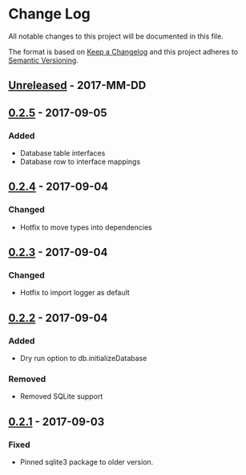 # Change Log

All notable changes to this project will be documented in this file.

The format is based on [Keep a Changelog](http://keepachangelog.com/en/1.0.0/)
and this project adheres to [Semantic Versioning](http://semver.org/spec/v2.0.0.html).

## [Unreleased] - 2017-MM-DD

## [0.2.5] - 2017-09-05
### Added
- Database table interfaces
- Database row to interface mappings

## [0.2.4] - 2017-09-04
### Changed
- Hotfix to move types into dependencies

## [0.2.3] - 2017-09-04
### Changed
- Hotfix to import logger as default

## [0.2.2] - 2017-09-04
### Added
- Dry run option to db.initializeDatabase
### Removed
- Removed SQLite support

## [0.2.1] - 2017-09-03
### Fixed
- Pinned sqlite3 package to older version.

[Unreleased]: https://github.com/siggame/colisee-lib/compare/v0.2.1...HEAD
[0.2.5]: https://github.com/siggame/colisee-lib/compare/v0.2.4...v0.2.5
[0.2.4]: https://github.com/siggame/colisee-lib/compare/v0.2.3...v0.2.4
[0.2.3]: https://github.com/siggame/colisee-lib/compare/v0.2.2...v0.2.3
[0.2.2]: https://github.com/siggame/colisee-lib/compare/v0.2.1...v0.2.2
[0.2.1]: https://github.com/siggame/colisee-lib/compare/v0.0.0...v0.2.1
